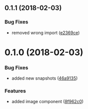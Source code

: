 <a name="0.1.1"></a>
## 0.1.1 (2018-02-03)


### Bug Fixes

* removed wrong import ([e2369ce](https://github.com/different-strokes/ui-components/commit/e2369ce))



<a name="0.1.0"></a>
# 0.1.0 (2018-02-03)


### Bug Fixes

* added new snapshots ([46a9135](https://github.com/different-strokes/ui-components/commit/46a9135))


### Features

* added image component ([8f962c0](https://github.com/different-strokes/ui-components/commit/8f962c0))



